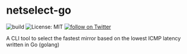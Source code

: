 # netselect-go
![build](https://github.com/pgollangi/netselect-go/workflows/build/badge.svg?branch=master)
![License: MIT](https://img.shields.io/badge/License-MIT-blue.svg)
[![follow on Twitter](https://img.shields.io/twitter/follow/pkgollangi?style=social&logo=twitter)](https://twitter.com/intent/follow?screen_name=pkgollangi)

A CLI tool to select the fastest mirror based on the lowest ICMP latency written in Go (golang)
